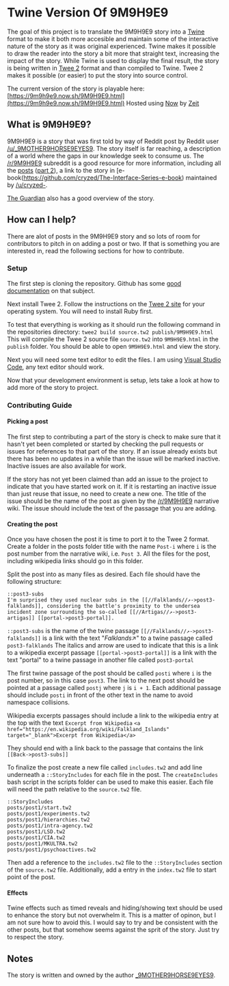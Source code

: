 # Twine Version Of 9M9H9E9

The goal of this project is to translate the 9M9H9E9 story into a [Twine](https://twinery.org/) format to make it both more accesible and maintain some of the interactive nature of the story as it was original experienced. Twine makes it possible to draw the reader into the story a bit more that straight text, increasing the impact of the story. While Twine is used to display the final result, the story is being written in [Twee 2](https://github.com/Dan-Q/twee2) format and than compiled to Twine. Twee 2 makes it possible (or easier) to put the story into source control.

The current version of the story is playable here: [https://9m9h9e9.now.sh/9M9H9E9.html](https://9m9h9e9.now.sh/9M9H9E9.html)
Hosted using [Now](https://zeit.co/now) by [Zeit](https://zeit.co)

## What is 9M9H9E9?

9M9H9E9 is a story that was first told by way of Reddit post by Reddit user [/u/_9MOTHER9HORSE9EYES9](https://www.reddit.com/u/_9MOTHER9HORSE9EYES9). The story itself is far reaching, a description of a world where the gaps in our knowledge seek to consume us. The [/r/9M9H9E9](https://www.reddit.com/r/9M9H9E9/) subreddit is a good resource for more information, including all the [posts](https://www.reddit.com/r/9M9H9E9/wiki/narrative) ([part 2](https://www.reddit.com/r/9M9H9E9/wiki/narrative2)), a link to the story in [e-book(https://github.com/cryzed/The-Interface-Series-e-book) maintained by [/u/cryzed-](https://www.reddit.com/u/cryzed-). 

[The Guardian](https://www.theguardian.com/technology/2016/may/05/9mother9horse9eyes9-the-mysterious-tale-terrifying-reddit) also has a good overview of the story.

## How can I help?

There are alot of posts in the 9M9H9E9 story and so lots of room for contributors to pitch in on adding a post or two. If that is something you are interested in, read the following sections for how to contribute.

### Setup

The first step is cloning the repository. Github has some [good documentation](https://help.github.com/articles/cloning-a-repository/) on that subject.

Next install Twee 2. Follow the instructions on the [Twee 2 site](https://dan-q.github.io/twee2/install.html) for your operating system. You will need to install Ruby first.

To test that everything is working as it should run the following command in the repositories directory:
`twee2 build source.tw2 publish/9M9H9E9.html`
This will compile the Twee 2 source file `source.tw2` into `9M9H9E9.html` in the `publish` folder. You should be able to open `9M9H9E9.html` and view the story.

Next you will need some text editor to edit the files. I am using [Visual Studio Code](https://code.visualstudio.com/), any text editor should work.

Now that your development environment is setup, lets take a look at how to add more of the story to project.

### Contributing Guide

#### Picking a post

The first step to contributing a part of the story is check to make sure that it hasn't yet been completed or started by checking the pull requests or issues for references to that part of the story. If an issue already exists but there has been no updates in a while than the issue will be marked inactive. Inactive issues are also available for work.

If the story has not yet been claimed than add an issue to the project to indicate that you have started work on it. If it is restarting an inactive issue than just reuse that issue, no need to create a new one. The title of the issue should be the name of the post as given by the [/r/9M9H9E9](https://www.reddit.com/r/9M9H9E9/) narrative wiki. The issue should include the text of the passage that you are adding. 

#### Creating the post

Once you have chosen the post it is time to port it to the Twee 2 format. Create a folder in the posts folder title with the name `Post-i` where `i` is the post number from the narrative wiki, i.e. `Post 3`. All the files for the post, including wikipedia links should go in this folder.

Split the post into as many files as desired. Each file should have the following structure:

```
::post3-subs
I'm surprised they used nuclear subs in the [[//Falklands//↗->post3-falklands]], considering the battle's proximity to the undersea incident zone surrounding the so-called [[//Artigas//↗->post3-artigas]] [[portal->post3-portal]].
```
`::post3-subs` is the name of the twine passage
`[[//Falklands//↗->post3-falklands]]` is a link with the text "*Falklands*↗" to a twine passage called `post3-falklands` The italics and arrow are used to indicate that this is a link to a wikipedia excerpt passage
`[[portal->post3-portal]]` is a link with the text "portal" to a twine passage in another file called `post3-portal`

The first twine passage of the post should be called `posti` where `i` is the post number, so in this case `post3`. The link to the next post should be pointed at a passage called `postj` where `j` is `i + 1`. Each additional passage should include `posti` in front of the other text in the name to avoid namespace collisions.

Wikipedia excerpts passages should include a link to the wikipedia entry at the top with the text `Excerpt from Wikipedia`
`<a href="https://en.wikipedia.org/wiki/Falkland_Islands" target="_blank">Excerpt from Wikipedia</a>`

They should end with a link back to the passage that contains the link `[[Back->post3-subs]]`

To finalize the post create a new file called `includes.tw2` and add line underneath a `::StoryIncludes` for each file in the post. The `createIncludes` bash script in the scripts folder can be used to make this easier. Each file will need the path relative to the `source.tw2` file.

```
::StoryIncludes
posts/post1/start.tw2
posts/post1/experiments.tw2
posts/post1/hierarchies.tw2
posts/post1/intra-agency.tw2
posts/post1/LSD.tw2
posts/post1/CIA.tw2
posts/post1/MKULTRA.tw2
posts/post1/psychoactives.tw2
```

Then add a reference to the `includes.tw2` file to the `::StoryIncludes` section of the `source.tw2` file. Additionally, add a entry in the `index.tw2` file to start point of the post.

#### Effects

Twine effects such as timed reveals and hiding/showing text should be used to enhance the story but not overwhelm it. This is a matter of opinon, but I am not sure how to avoid this. I would say to try and be consistent with the other posts, but that somehow seems against the sprit of the story. Just try to respect the story.

## Notes
The story is written and owned by the author [_9MOTHER9HORSE9EYES9](https://www.reddit.com/u/_9MOTHER9HORSE9EYES9).